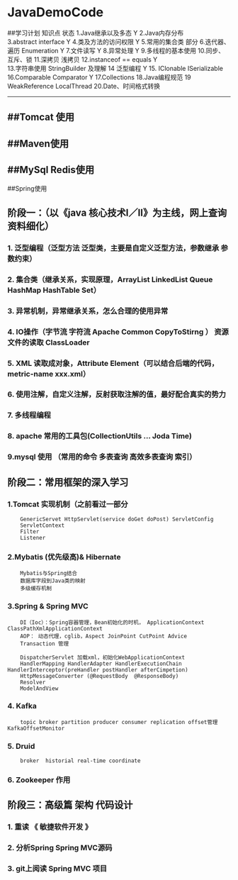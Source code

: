 # JavaDemoCode


##学习计划
	知识点												状态
	1.Java继承以及多态										 Y
	2.Java内存分布											 
	3.abstract interface									 Y
	4.类及方法的访问权限									 Y
	5.常用的集合类                                           部分
	6.迭代器、遍历 Enumeration                               Y
	7.文件读写  											 Y
	8.异常处理 											     Y
	9.多线程的基本使用
	10.同步、互斥、锁
	11.深拷贝 浅拷贝
	12.instanceof ==  equals								 Y								
	13.字符串使用  StringBuilder 及理解
	14 泛型编程     										 Y
	15. IClonable ISerializable   						     
	16.Comparable Comparator							     Y
	17.Collections
	18.Java编程规范
	19 WeakReference LocalThread
	20.Date、时间格式转换




---------------------------
##Tomcat  使用
--------------
##Maven使用
-------------
##MySql Redis使用
-------------
##Spring使用



## 阶段一：（以《java 核心技术I／II》为主线，网上查询资料细化）
### 1. 泛型编程（泛型方法 泛型类，主要是自定义泛型方法，参数继承 参数约束）
### 2. 集合类（继承关系，实现原理，ArrayList LinkedList Queue HashMap HashTable Set）
### 3. 异常机制，异常继承关系，怎么合理的使用异常
### 4. IO操作（字节流 字符流 Apache Common CopyToStirng ） 资源文件的读取  ClassLoader 
### 5. XML 读取成对象，Attribute Element（可以结合后端的代码，metric-name xxx.xml）
### 6. 使用注解，自定义注解，反射获取注解的值，最好配合真实的势力
### 7. 多线程编程
### 8. apache 常用的工具包(CollectionUtils ... Joda Time)
### 9.mysql 使用 （常用的命令 多表查询 高效多表查询 索引）


## 阶段二：常用框架的深入学习
### 1.Tomcat 实现机制（之前看过一部分    
		GenericServet HttpServlet(service doGet doPost) ServletConfig
		ServletContext
		Filter
		Listener

### 2.Mybatis (优先级高)& Hibernate
		Mybatis与Spring结合
		数据库字段到Java类的映射
		多级缓存机制
### 3.Spring & Spring MVC
		DI（Ioc）：Spring容器管理，Bean初始化的时机， ApplicationContext  ClassPathXmlApplicationContext 
		AOP： 动态代理，cglib，Aspect JoinPoint CutPoint Advice  
		Transaction 管理

		DispatcherServlet 加载xml，初始化WebApplicationContext
		HandlerMapping HandlerAdapter HandlerExecutionChain  HandlerInterceptor(preHandler postHandler afterCimpetion)
		HttpMessageConverter (@RequestBody  @ResponseBody)
		Resolver
		ModelAndView


### 4. Kafka 
		topic broker partition producer consumer replication offset管理 KafkaOffsetMonitor 
### 5. Druid
		broker  historial real-time coordinate 
### 6. Zookeeper 作用

## 阶段三：高级篇 架构 代码设计
### 1. 重读 《 敏捷软件开发 》
###	2. 分析Spring Spring MVC源码
###	3. git上阅读 Spring MVC 项目
